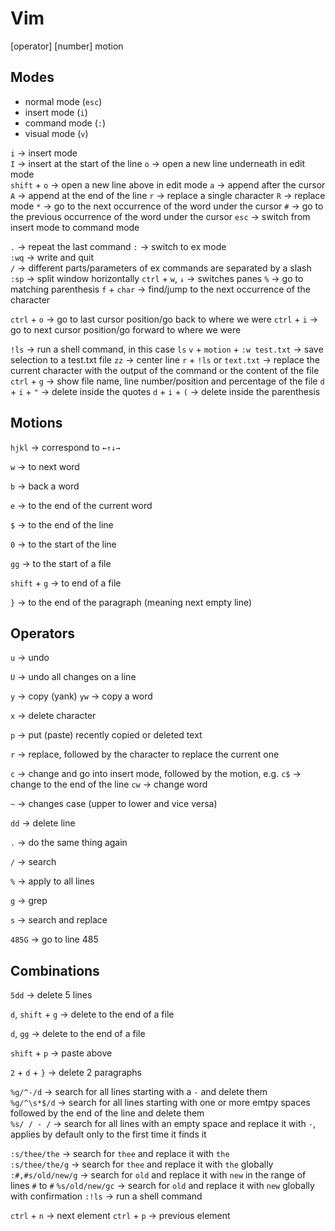 # Vim

[operator] [number] motion

## Modes

- normal mode (`esc`)
- insert mode (`i`)
- command mode (`:`)
- visual mode (`v`)

`i` -> insert mode  
`I` -> insert at the start of the line
`o` -> open a new line underneath in edit mode  
`shift` + `o` -> open a new line above in edit mode
`a` -> append after the cursor  
`A` -> append at the end of the line
`r` -> replace a single character
`R` -> replace mode
`*` -> go to the next occurrence of the word under the cursor
`#` -> go to the previous occurrence of the word under the cursor
`esc` -> switch from insert mode to command mode

`.` -> repeat the last command
`:` -> switch to ex mode  
`:wq` -> write and quit  
`/` -> different parts/parameters of ex commands are separated by a slash
`:sp` -> split window horizontally
`ctrl` + `w`, `↓` -> switches panes
`%` -> go to matching parenthesis
`f` + `char` -> find/jump to the next occurrence of the character

`ctrl` + `o` -> go to last cursor position/go back to where we were
`ctrl` + `i` -> go to next cursor position/go forward to where we were

`!ls` -> run a shell command, in this case `ls`
`v` + `motion` + `:w test.txt` -> save selection to a test.txt file
`zz` -> center line
`r` + `!ls` or `text.txt` -> replace the current character with the output of the command or the content of the file
`ctrl` + `g` -> show file name, line number/position and percentage of the file
`d` + `i` + `"` -> delete inside the quotes
`d` + `i` + `(` -> delete inside the parenthesis

## Motions

`hjkl` -> correspond to `←↑↓→`

`w` -> to next word

`b` -> back a word

`e` -> to the end of the current word

`$` -> to the end of the line

`0` -> to the start of the line

`gg` -> to the start of a file

`shift` + `g` -> to end of a file

`}` -> to the end of the paragraph (meaning next empty line)

## Operators

`u` -> undo

`U` -> undo all changes on a line

`y` -> copy (yank)
`yw` -> copy a word

`x` -> delete character

`p` -> put (paste) recently copied or deleted text

`r` -> replace, followed by the character to replace the current one

`c` -> change and go into insert mode, followed by the motion, e.g.
    `c$` -> change to the end of the line
    `cw` -> change word

`~` -> changes case (upper to lower and vice versa)

`dd` -> delete line

`.` -> do the same thing again

`/` -> search

`%` -> apply to all lines

`g` -> grep

`s` -> search and replace

`485G` -> go to line 485

## Combinations

`5dd` -> delete 5 lines

`d`, `shift` + `g` -> delete to the end of a file

`d`, `gg` -> delete to the end of a file

`shift` + `p` -> paste above

`2` + `d` + `}` -> delete 2 paragraphs

`%g/^-/d` -> search for all lines starting with a `-` and delete them  
`%g/^\s*$/d` -> search for all lines starting with one or more emtpy spaces followed by the end of the line and delete them  
`%s/ / - /` -> search for all lines with an empty space and replace it with ` - `, applies by default only to the first time it finds it  

`:s/thee/the` -> search for `thee` and replace it with `the`  
`:s/thee/the/g` -> search for `thee` and replace it with `the` globally
`:#,#s/old/new/g` -> search for `old` and replace it with `new` in the range of lines `#` to `#`
`%s/old/new/gc` -> search for `old` and replace it with `new` globally with confirmation
`:!ls` -> run a shell command

`ctrl` + `n` -> next element
`ctrl` + `p` -> previous element
